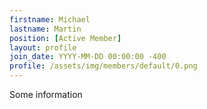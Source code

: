 ```yaml
---
firstname: Michael
lastname: Martin
position: [Active Member]
layout: profile
join_date: YYYY-MM-DD 00:00:00 -400
profile: /assets/img/members/default/0.png
---
```

Some information